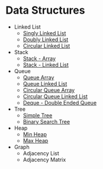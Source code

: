 # Data Structures

- Linked List
  - [Singly Linked List](./linked-list/singly-linked-list/)
  - [Doubly Linked List](./linked-list/doubly-linked-list/)
  - [Circular Linked List](./linked-list/circular-linked-list/)
- Stack
  - [Stack - Array](./stack/stack-array/)
  - [Stack - Linked List](./stack/stack-linked-list/)
- Queue
  - [Queue Array](./queue/queue-array/)
  - [Queue Linked List](./queue/queue-linked-list/)
  - [Circular Queue Array](./queue/circular-queue-array/)
  - [Circular Queue Linked List](./queue/circular-queue-linked-list/)
  - [Deque - Double Ended Queue](./queue/double-ended-queue/)
- Tree
  - [Simple Tree](./tree/simple-tree/)
  - [Binary Search Tree](./tree/binary-search-tree/)
- Heap
  - [Min Heap](./heap/min-heap/)
  - [Max Heap](./heap/max-heap/)
- Graph
  - Adjacency List
  - Adjacency Matrix